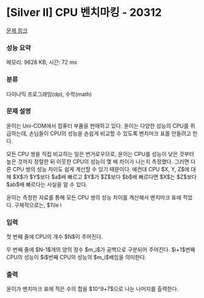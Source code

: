 # [Silver II] CPU 벤치마킹 - 20312 

[문제 링크](https://www.acmicpc.net/problem/20312) 

### 성능 요약

메모리: 9828 KB, 시간: 72 ms

### 분류

다이나믹 프로그래밍(dp), 수학(math)

### 문제 설명

<p>윤이는 Uni-COM에서 컴퓨터 부품을 판매하고 있다. 윤이는 다양한 성능의 CPU를 취급하는데, 손님들이 CPU의 성능을 손쉽게 비교할 수 있도록 벤치마크 표를 만들려고 한다.</p>

<p>모든 CPU 쌍을 직접 비교하는 일은 번거로우므로, 윤이는 CPU를 성능이 낮은 것부터 높은 것까지 정렬한 뒤 이웃한 CPU의 성능이 몇 배 차이가 나는지 측정했다. 그러면 다른 CPU 쌍의 성능 차이도 쉽게 계산할 수 있기 때문이다. 예컨대 CPU $X, Y, Z$에 대해 $X$가 $Y$보다 $a$배 빠르고 $Y$가 $Z$보다 $b$배 빠르다면 $X$는 $Z$보다 $ab$배 빠르다는 사실을 알 수 있다.</p>

<p>윤이는 측정한 자료를 통해 모든 CPU 쌍의 성능 차이를 계산해서 벤치마크 표에 적었다. 구체적으로는, $1\le i<j\le N$을 만족하는 모든 순서쌍 $(i, j)$에 대해 $j$번째 CPU가 $i$번째 CPU보다 몇 배 빠른지를 표에 적었다. 윤이가 표에 적은 수를 전부 더한 값을 계산하시오. 단, 계산 결과가 커질 수 있으므로 $10^9+7$으로 나눈 나머지를 출력한다.</p>

### 입력 

 <p>첫 번째 줄에 CPU의 개수 $N$이 주어진다.</p>

<p>두 번째 줄에 $N-1$개의 양의 정수 $m_i$가 공백으로 구분되어 주어진다. $i+1$번째 CPU의 성능이 $i$번째 CPU의 성능의 $m_i$배임을 의미한다.</p>

### 출력 

 <p>윤이가 벤치마크 표에 적은 수의 합을 $10^9+7$으로 나눈 나머지를 출력한다.</p>

